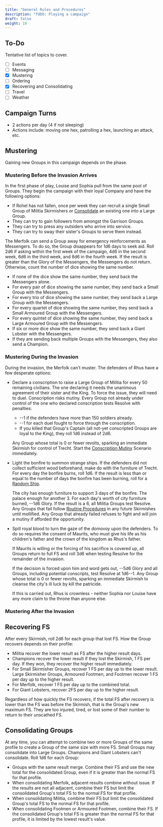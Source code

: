 ```yaml
---
title: "General Rules and Procedures"
description: "TODO: Playing a campaign"
draft: false
weight: 10
---
```


## To-Do

Tentative list of topics to cover.

- [ ] Events
- [ ] Messaging
- [x] Mustering
- [ ] Ordering
- [x] Recovering and Consolidating
- [ ] Travel
- [ ] Weather

## Campaign Turns

- 2 actions per day (4 if not sleeping)
- Actions include: moving one hex, patrolling a hex, launching an attack, etc.

## Mustering

Gaining new Groups in this campaign depends on the phase.

### Mustering Before the Invasion Arrives

In the first phase of play, Louise and Sophia pull from the same pool of Groups. They begin the
campaign with their loyal Company and have the following options:

- If Rohel has not fallen, once per week they can recruit a single Small Group of Militia
  Skirmishers or [Consolidate](#consolidating-groups) an existing one into a Large Group.
- They can try to gain followers from amongst the Garrison Groups.
- They can try to press any outsiders who arrive into service.
- They can try to sway their sister's Groups to serve them instead.

The Merfolk can send a Group away for emergency reinforcements as Messengers. To do so, the Group
disappears for 1d6 days to seek aid. Roll 2d6 if asking within the first week of the
campaign, 4d6 in the second week, 6d6 in the third week, and 8d6 in the fourth week. If the result
is greater than the Glory of the Messengers, the Messengers do not return. Otherwise, count the number
of dice showing the same number.

- If none of the dice show the same number, they send back the Messengers alone.
- For every pair of dice showing the same number, they send back a Small Group with the Messengers.
- For every trio of dice showing the same number, they send back a Large Group with the Messengers.
- For every quartet of dice showing the same number, they send back a Small Armoured Group with the
  Messengers.
- For every quintet of dice showing the same number, they send back a Large Armoured Group with the
  Messengers.
- If six or more dice show the same number, they send back a Giant Lobster with the Messengers.
- If they are sending back multiple Groups with the Messengers, they also send a Champion.

### Mustering During the Invasion

During the invasion, the Merfolk can't muster. The defenders of Rhus have a few desperate options:

- Declare a conscription to raise a Large Group of Militia for every 50 remaining civilians. The one
  declaring it needs the unanimous agreement of their sister and the King. To force the issue, they
  will need to duel. Conscription risks mutiny. Every Group not already under control of the one who
  declared conscription tests Resolve with penalties:

  - --1 if the defenders have more than 150 soldiers already.
  - --1 for each duel fought to force through the conscription.
  - If you killed that Group's Captain (all not-yet conscripted Groups are loyal to the King), they
    roll 1d6 instead of 2d6.

  Any Group whose total is 0 or fewer revolts, sparking an immediate Skirmish for control of Trecht.
  Start the [Conscription Mutiny][foo] Scenario immediately.
- Light the bonfire to summon strange ships. If the defenders did not collect sufficient wood
  beforehand, make do with the furniture of Trecht. For every day the bonfire burns, roll 1d6. If
  the result is less than or equal to the number of days the bonfire has been burning, roll for a
  [Random Ship][foo].

  The city has enough furniture to support 3 days of the bonfire. The palace enough
  for another 3. For each day's worth of city furniture burned, --1d6 Glory. If the result is a 6,
  all Militia Groups test Resolve. Any Groups that fail follow [Routine Procedures][foo] in any future
  Skirmishes until mollified. Any Group that already failed refuses to fight and will join a mutiny
  if afforded the opportunity.
- Spill royal blood to turn the gaze of the domovoy upon the defenders. To do so requires the
  consent of Maurits, who must give his life as his children's father and the crown of the kingdom
  as Rhus's father.

  If Maurits is willing or the forcing of his sacrifice is covered up, all Groups return to full FS
  and roll 3d6 when testing Resolve for the remainder of the invasion.

  If the decision is forced upon him and word gets out, --5d6 Glory and all Groups, including
  potential conscripts, test Resolve at 1d6--1. Any Group whose total is 0 or fewer revolts,
  sparking an immediate Skirmish to cleanse the city's ill luck by kill the patricide.

  If this is carried out, Rhus is crownless - neither Sophia nor Louise have any more claim to the
  throne than anyone else.

### Mustering After the Invasion

## Recovering FS

After every Skirmish, roll 2d6 for each group that lost FS. How the Group recovers depends on their
profile:

- Militia recover the lower result as FS after the higher result days.
- Champions recover the lower result if they lost the Skirmish, 1 FS per day. If they won, they
  recover the higher result immediately.
- For Small Skirmisher Groups, recover 1 FS per day up to the lower result. Large Skirmisher Groups,
  Armoured Footmen, and Footmen recover 1 FS per day up to the higher result.
- For Merfolk, recover 1 FS per day up to the combined total.
- For Giant Lobsters, recover 2FS per day up to the higher result.

Regardless of how quickly the FS recovers, if the total FS after recovery is lower than the FS was
before the Skirmish, that is the Group's new maximum FS. They are too injured, tired, or lost some
of their number to return to their unscathed FS.

## Consolidating Groups

At any time, you can attempt to combine two or more Groups of the same profile to create a Group of
the same size with more FS. Small Groups may consolidate into Large Groups. Champions and Giant
Lobsters can't consolidate. Roll 1d6 for each Group:

- Groups with the same result merge. Combine their FS and use the new total for the consolidated
  Group, even if it is greater than the normal FS for that profile.
- When consolidating Merfolk, adjacent results combine without issue. If the results are not all
  adjacent, combine their FS but limit the consolidated Group's total FS to the normal FS for that
  profile.
- When consolidating Militia, combine their FS but limit the consolidated Group's total FS to the
  normal FS for that profile.
- When consolidating Footmen or Armoured Footmen, combine their FS. If the consolidated Group's
  total FS is greater than the normal FS for that profile, it is limited by the lowest result's
  value.

<!-- Reference Links -->

[foo]: https://google.com
